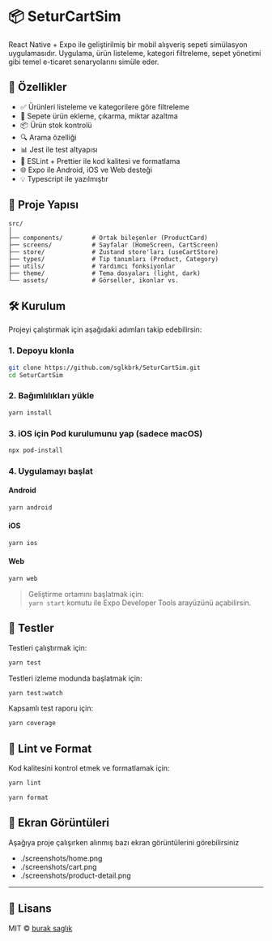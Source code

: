 # 📦 SeturCartSim

React Native + Expo ile geliştirilmiş bir mobil alışveriş sepeti simülasyon uygulamasıdır. Uygulama, ürün listeleme, kategori filtreleme, sepet yönetimi gibi temel e-ticaret senaryolarını simüle eder.

## 🚀 Özellikler

- ✅ Ürünleri listeleme ve kategorilere göre filtreleme
- 🛒 Sepete ürün ekleme, çıkarma, miktar azaltma
- 📦 Ürün stok kontrolü
- 🔍 Arama özelliği
- 📊 Jest ile test altyapısı
- 🧹 ESLint + Prettier ile kod kalitesi ve formatlama
- 🌐 Expo ile Android, iOS ve Web desteği
- 💡 Typescript ile yazılmıştır

## 📁 Proje Yapısı

```
src/
│
├── components/        # Ortak bileşenler (ProductCard)
├── screens/           # Sayfalar (HomeScreen, CartScreen)
├── store/             # Zustand store'ları (useCartStore)
├── types/             # Tip tanımları (Product, Category)
├── utils/             # Yardımcı fonksiyonlar
├── theme/             # Tema dosyaları (light, dark)
└── assets/            # Görseller, ikonlar vs.
```

## 🛠️ Kurulum

Projeyi çalıştırmak için aşağıdaki adımları takip edebilirsin:

### 1. Depoyu klonla

```bash
git clone https://github.com/sglkbrk/SeturCartSim.git
cd SeturCartSim
```

### 2. Bağımlılıkları yükle

```bash
yarn install
```

### 3. iOS için Pod kurulumunu yap (sadece macOS)

```bash
npx pod-install
```

### 4. Uygulamayı başlat

#### Android

```bash
yarn android
```

#### iOS

```bash
yarn ios
```

#### Web

```bash
yarn web
```

> Geliştirme ortamını başlatmak için:  
> `yarn start` komutu ile Expo Developer Tools arayüzünü açabilirsin.

## 🥪 Testler

Testleri çalıştırmak için:

```bash
yarn test
```

Testleri izleme modunda başlatmak için:

```bash
yarn test:watch
```

Kapsamlı test raporu için:

```bash
yarn coverage
```

## 🧼 Lint ve Format

Kod kalitesini kontrol etmek ve formatlamak için:

```bash
yarn lint

yarn format
```

## 📸 Ekran Görüntüleri

Aşağıya proje çalışırken alınmış bazı ekran görüntülerini görebilirsiniz

- ./screenshots/home.png
- ./screenshots/cart.png
- ./screenshots/product-detail.png

---

## 📄 Lisans

MIT © [burak saglık](https://github.com/sglkbrk)
